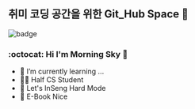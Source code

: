 ## 취미 코딩 공간을 위한 Git_Hub Space 👋

<!--
**cptumk/cptumk** is a ✨ _special_ ✨ repository because its `README.md` (this file) appears on your GitHub profile.

- 🔭 I’m currently working on ...
- 🌱 I’m currently learning ...
- 👯 I’m looking to collaborate on ...
- 🤔 I’m looking for help with ...
- 💬 Ask me about ...
- 📫 How to reach me: ...
- 😄 Pronouns: ...
- ⚡ Fun fact: ...
-->

![badge](https://img.sheids.io/badge/MorningSky%20cptumk%20Github-orange)
### :octocat: Hi I'm Morning Sky 🐤

- 🌱 I’m currently learning ...
- 👨‍🎓 Half CS Student
- 🏃 Let's InSeng Hard Mode
- 📖 E-Book Nice

